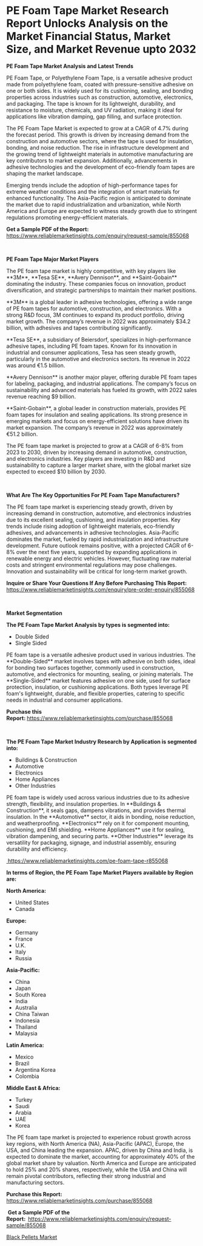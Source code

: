 <p><h1>PE Foam Tape Market Research Report Unlocks Analysis on the Market Financial Status, Market Size, and Market Revenue upto 2032</h1></p><p><strong>PE Foam Tape Market Analysis and Latest Trends</strong></p>
<p><p>PE Foam Tape, or Polyethylene Foam Tape, is a versatile adhesive product made from polyethylene foam, coated with pressure-sensitive adhesive on one or both sides. It is widely used for its cushioning, sealing, and bonding properties across industries such as construction, automotive, electronics, and packaging. The tape is known for its lightweight, durability, and resistance to moisture, chemicals, and UV radiation, making it ideal for applications like vibration damping, gap filling, and surface protection.</p><p>The PE Foam Tape Market is expected to grow at a CAGR of 4.7% during the forecast period. This growth is driven by increasing demand from the construction and automotive sectors, where the tape is used for insulation, bonding, and noise reduction. The rise in infrastructure development and the growing trend of lightweight materials in automotive manufacturing are key contributors to market expansion. Additionally, advancements in adhesive technologies and the development of eco-friendly foam tapes are shaping the market landscape.</p><p>Emerging trends include the adoption of high-performance tapes for extreme weather conditions and the integration of smart materials for enhanced functionality. The Asia-Pacific region is anticipated to dominate the market due to rapid industrialization and urbanization, while North America and Europe are expected to witness steady growth due to stringent regulations promoting energy-efficient materials.</p></p>
<p><strong>Get a Sample PDF of the Report:&nbsp;</strong> <a href="https://www.reliablemarketinsights.com/enquiry/request-sample/855068?utm_campaign=2259&utm_medium=2&utm_source=Github&utm_content=ia&utm_term=26012025&utm_id=pe-foam-tape">https://www.reliablemarketinsights.com/enquiry/request-sample/855068</a></p>
<p>&nbsp;</p>
<p><strong>PE Foam Tape Major Market Players</strong></p>
<p><p>The PE foam tape market is highly competitive, with key players like **3M**, **Tesa SE**, **Avery Dennison**, and **Saint-Gobain** dominating the industry. These companies focus on innovation, product diversification, and strategic partnerships to maintain their market positions.</p><p>**3M** is a global leader in adhesive technologies, offering a wide range of PE foam tapes for automotive, construction, and electronics. With a strong R&D focus, 3M continues to expand its product portfolio, driving market growth. The company’s revenue in 2022 was approximately $34.2 billion, with adhesives and tapes contributing significantly.</p><p>**Tesa SE**, a subsidiary of Beiersdorf, specializes in high-performance adhesive tapes, including PE foam tapes. Known for its innovation in industrial and consumer applications, Tesa has seen steady growth, particularly in the automotive and electronics sectors. Its revenue in 2022 was around €1.5 billion.</p><p>**Avery Dennison** is another major player, offering durable PE foam tapes for labeling, packaging, and industrial applications. The company’s focus on sustainability and advanced materials has fueled its growth, with 2022 sales revenue reaching $9 billion.</p><p>**Saint-Gobain**, a global leader in construction materials, provides PE foam tapes for insulation and sealing applications. Its strong presence in emerging markets and focus on energy-efficient solutions have driven its market expansion. The company’s revenue in 2022 was approximately €51.2 billion.</p><p>The PE foam tape market is projected to grow at a CAGR of 6-8% from 2023 to 2030, driven by increasing demand in automotive, construction, and electronics industries. Key players are investing in R&D and sustainability to capture a larger market share, with the global market size expected to exceed $10 billion by 2030.</p></p>
<p>&nbsp;</p>
<p><strong>What Are The Key Opportunities For PE Foam Tape Manufacturers?</strong></p>
<p><p>The PE foam tape market is experiencing steady growth, driven by increasing demand in construction, automotive, and electronics industries due to its excellent sealing, cushioning, and insulation properties. Key trends include rising adoption of lightweight materials, eco-friendly adhesives, and advancements in adhesive technologies. Asia-Pacific dominates the market, fueled by rapid industrialization and infrastructure development. Future outlook remains positive, with a projected CAGR of 6-8% over the next five years, supported by expanding applications in renewable energy and electric vehicles. However, fluctuating raw material costs and stringent environmental regulations may pose challenges. Innovation and sustainability will be critical for long-term market growth.</p></p>
<p><strong>Inquire or Share Your Questions If Any Before Purchasing This Report:</strong> <a href="https://www.reliablemarketinsights.com/enquiry/pre-order-enquiry/855068?utm_campaign=2259&utm_medium=2&utm_source=Github&utm_content=ia&utm_term=26012025&utm_id=pe-foam-tape">https://www.reliablemarketinsights.com/enquiry/pre-order-enquiry/855068</a></p>
<p>&nbsp;</p>
<p><strong>Market Segmentation</strong></p>
<p><strong>The PE Foam Tape Market Analysis by types is segmented into:</strong></p>
<p><ul><li>Double Sided</li><li>Single Sided</li></ul></p>
<p><p>PE foam tape is a versatile adhesive product used in various industries. The **Double-Sided** market involves tapes with adhesive on both sides, ideal for bonding two surfaces together, commonly used in construction, automotive, and electronics for mounting, sealing, or joining materials. The **Single-Sided** market features adhesive on one side, used for surface protection, insulation, or cushioning applications. Both types leverage PE foam's lightweight, durable, and flexible properties, catering to specific needs in industrial and consumer applications.</p></p>
<p><strong>Purchase this Report:&nbsp;</strong><a href="https://www.reliablemarketinsights.com/purchase/855068?utm_campaign=2259&utm_medium=2&utm_source=Github&utm_content=ia&utm_term=26012025&utm_id=pe-foam-tape">https://www.reliablemarketinsights.com/purchase/855068</a></p>
<p>&nbsp;</p>
<p><strong>The PE Foam Tape Market Industry Research by Application is segmented into:</strong></p>
<p><ul><li>Buildings & Construction</li><li>Automotive</li><li>Electronics</li><li>Home Appliances</li><li>Other Industries</li></ul></p>
<p><p>PE foam tape is widely used across various industries due to its adhesive strength, flexibility, and insulation properties. In **Buildings & Construction**, it seals gaps, dampens vibrations, and provides thermal insulation. In the **Automotive** sector, it aids in bonding, noise reduction, and weatherproofing. **Electronics** rely on it for component mounting, cushioning, and EMI shielding. **Home Appliances** use it for sealing, vibration dampening, and securing parts. **Other Industries** leverage its versatility for packaging, signage, and industrial assembly, ensuring durability and efficiency.</p></p>
<p><a href="https://www.reliablemarketinsights.com/pe-foam-tape-r855068?utm_campaign=2259&utm_medium=2&utm_source=Github&utm_content=ia&utm_term=26012025&utm_id=pe-foam-tape">&nbsp;https://www.reliablemarketinsights.com/pe-foam-tape-r855068</a></p>
<p><strong>In terms of Region, the PE Foam Tape Market Players available by Region are:</strong></p>
<p>
    <p> <strong> North America: </strong>
        <ul>
            <li>United States</li>
            <li>Canada</li>
        </ul>
        </p> 
    <p> <strong> Europe: </strong>
        <ul>
            <li>Germany</li>
            <li>France</li>
            <li>U.K.</li>
            <li>Italy</li>
            <li>Russia</li>
        </ul>
        </p> 
    <p> <strong> Asia-Pacific: </strong>
        <ul>
            <li>China</li>
            <li>Japan</li>
            <li>South Korea</li>
            <li>India</li>
            <li>Australia</li>
            <li>China Taiwan</li>
            <li>Indonesia</li>
            <li>Thailand</li>
            <li>Malaysia</li>
        </ul>
        </p> 
    <p> <strong> Latin America: </strong>
        <ul>
            <li>Mexico</li>
            <li>Brazil</li>
            <li>Argentina Korea</li>
            <li>Colombia</li>
        </ul>
        </p> 
    <p> <strong> Middle East & Africa: </strong>
        <ul>
            <li>Turkey</li>
            <li>Saudi</li>
            <li>Arabia</li>
            <li>UAE</li>
            <li>Korea</li>
        </ul>
    </p>
    </p>
<p><p>The PE foam tape market is projected to experience robust growth across key regions, with North America (NA), Asia-Pacific (APAC), Europe, the USA, and China leading the expansion. APAC, driven by China and India, is expected to dominate the market, accounting for approximately 40% of the global market share by valuation. North America and Europe are anticipated to hold 25% and 20% shares, respectively, while the USA and China will remain pivotal contributors, reflecting their strong industrial and manufacturing sectors.</p></p>
<p><strong>Purchase this Report: </strong><a href="https://www.reliablemarketinsights.com/purchase/855068?utm_campaign=2259&utm_medium=2&utm_source=Github&utm_content=ia&utm_term=26012025&utm_id=pe-foam-tape">https://www.reliablemarketinsights.com/purchase/855068</a></p>
<p>&nbsp;<strong>Get a Sample PDF of the Report:&nbsp;&nbsp;</strong><a href="https://www.reliablemarketinsights.com/enquiry/request-sample/855068?utm_campaign=2259&utm_medium=2&utm_source=Github&utm_content=ia&utm_term=26012025&utm_id=pe-foam-tape">https://www.reliablemarketinsights.com/enquiry/request-sample/855068</a></p>
<p><strong></strong></p>
<p><p><a href="https://github.com/angelajermaine/Market-Research-Report-List-5/blob/main/black-pellets-market.md?utm_campaign=2259&utm_medium=2&utm_source=Github&utm_content=ia&utm_term=26012025&utm_id=pe-foam-tape">Black Pellets Market</a></p></p>